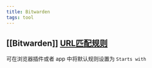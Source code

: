 ```yaml
---
title: Bitwarden
tags: tool
---
```


## [[Bitwarden]] [URL匹配规则](https://bitwarden.com/help/article/uri-match-detection/)
可在浏览器插件或者 app 中将默认规则设置为 `Starts with`